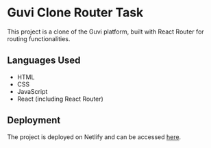 # Guvi Clone Router Task

This project is a clone of the Guvi platform, built with React Router for routing functionalities.

## Languages Used

- HTML
- CSS
- JavaScript
- React (including React Router)

## Deployment

The project is deployed on Netlify and can be accessed [here](https://guvi-routertask.netlify.app/).
